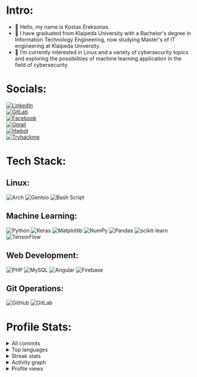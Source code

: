 # Intro:

- 👋 Hello, my name is Kostas Ereksonas.
- 👀 I have graduated from Klaipeda University with a Bachelor's degree in Information Technology Engineering, now studying Master's of IT engineering at Klaipeda University.
- 🌱 I’m currently interested in Linux and a variety of cybersecurity topics and exploring the possibilities of machine learning application in the field of cybersecurity.

# Socials:
[![LinkedIn](https://img.shields.io/badge/linkedin-%230077B5.svg?style=for-the-badge&logo=linkedin&logoColor=white)](https://www.linkedin.com/in/kostasereksonas/)<br/>
[![GitLab](https://img.shields.io/badge/gitlab-%23181717.svg?style=for-the-badge&logo=gitlab&logoColor=white)](https://gitlab.com/k.ereksonas/)<br/>
[![Facebook](https://img.shields.io/badge/Facebook-%231877F2.svg?style=for-the-badge&logo=Facebook&logoColor=white)](https://www.facebook.com/kostas.ereksonas/)<br/>
[![Gmail](https://img.shields.io/badge/Gmail-D14836?style=for-the-badge&logo=gmail&logoColor=white)](mailto:k.ereksonas@gmail.com)<br/>
[![Hwbot](https://img.shields.io/badge/Hwbot-green?style=for-the-badge)](https://hwbot.org/user/kerlit/)<br/>
[![Tryhackme](https://img.shields.io/badge/Tryhackme-blue?style=for-the-badge)](https://tryhackme.com/r/p/kostasereksonas9)

# Tech Stack:
## Linux:

![Arch](https://img.shields.io/badge/Arch%20Linux-1793D1?logo=arch-linux&logoColor=fff&style=for-the-badge)
![Gentoo](https://img.shields.io/badge/Gentoo-54487A?style=for-the-badge&logo=gentoo&logoColor=white)
![Bash Script](https://img.shields.io/badge/bash_script-%23121011.svg?style=for-the-badge&logo=gnu-bash&logoColor=white)

## Machine Learning:

![Python](https://img.shields.io/badge/python-3670A0?style=for-the-badge&logo=python&logoColor=ffdd54)
![Keras](https://img.shields.io/badge/Keras-%23D00000.svg?style=for-the-badge&logo=Keras&logoColor=white)
![Matplotlib](https://img.shields.io/badge/Matplotlib-%23ffffff.svg?style=for-the-badge&logo=Matplotlib&logoColor=black)
![NumPy](https://img.shields.io/badge/numpy-%23013243.svg?style=for-the-badge&logo=numpy&logoColor=white)
![Pandas](https://img.shields.io/badge/pandas-%23150458.svg?style=for-the-badge&logo=pandas&logoColor=white)
![scikit-learn](https://img.shields.io/badge/scikit--learn-%23F7931E.svg?style=for-the-badge&logo=scikit-learn&logoColor=white)
![TensorFlow](https://img.shields.io/badge/TensorFlow-%23FF6F00.svg?style=for-the-badge&logo=TensorFlow&logoColor=white)

## Web Development:
![PHP](https://img.shields.io/badge/php-%23777BB4.svg?style=for-the-badge&logo=php&logoColor=white)
![MySQL](https://img.shields.io/badge/mysql-4479A1.svg?style=for-the-badge&logo=mysql&logoColor=white)
![Angular](https://img.shields.io/badge/-Angular-DD0031?style=for-the-badge&logo=angular&logoColor=white)
![Firebase](https://img.shields.io/badge/firebase-a08021?style=for-the-badge&logo=firebase&logoColor=ffcd34)

## Git Operations:
![GitHub](https://img.shields.io/badge/github-%23121011.svg?style=for-the-badge&logo=github&logoColor=white)
![GitLab](https://img.shields.io/badge/gitlab-%23181717.svg?style=for-the-badge&logo=gitlab&logoColor=white)

# Profile Stats:

<details>
    <summary>All commits</summary>
    <br/>
    <img align="center" src="https://github-readme-stats.vercel.app/api?username=KostasEreksonas&include_all_commits=true&count_private=true&show_icons=true&line_height=30&title_color=CDB4DB&icon_color=CDB4DB&text_color=D3D3D3&bg_color=0A0A0A" alt="Github Stats for Kostas Ereksonas">
</details>

<details>
    <summary>Top languages</summary>
    <br/>
    <img src="https://github-readme-stats.vercel.app/api/top-langs/?username=KostasEreksonas&layout=compact&theme=dark&bg_color=0A0A0A" alt="Top Languages of Kostas Ereksonas"/>
</details>

<details>
    <summary>Streak stats</summary>
    <br/>
    <img src="https://github-readme-streak-stats.herokuapp.com/?user=KostasEreksonas&theme=blue-green&hide_border=false" alt="Streak stats for Kostas Ereksonas"/>
</details>


<details>
    <summary>Activity graph</summary>
    <br/>
    <img src="https://github-readme-activity-graph.vercel.app/graph?username=KostasEreksonas&radius=16&theme=redical&area=true&order=5&hide_border=false&custom_title=Contribution%20Graph" alt="activity-graph graph"/>
</details>

<details>
    <summary>Profile views</summary>
    <br/>
    <img src="https://komarev.com/ghpvc/?username=KostasEreksonas&label=VIEWS&style=for-the-badge&color=blue">
</details>
